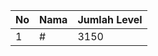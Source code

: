 | No | Nama            | Jumlah Level |
|----|-----------------|--------------|
| 1  | #    |    3150        |
